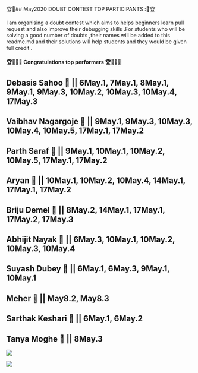 🏆🌟## May2020 DOUBT CONTEST TOP PARTICIPANTS :🌟🏆

I am organising a doubt contest which aims to helps beginners learn pull request and also improve their debugging skills .For students who will be solving a good number of doubts ,their names will be added to this readme.md and their solutions will help students and they would be given full credit .


#### 🏆🤩🔥🔥 Congratulations top performers 🏆🤩🔥🔥

## **Debasis Sahoo** 🥭 || 6May.1, 7May.1, 8May.1, 9May.1, 9May.3, 10May.2, 10May.3, 10May.4, 17May.3
## Vaibhav Nagargoje 🍍 || 9May.1, 9May.3, 10May.3, 10May.4, 10May.5, 17May.1, 17May.2
## Parth Saraf 🍉 || 9May.1, 10May.1, 10May.2, 10May.5, 17May.1, 17May.2
## Aryan 🍊 || 10May.1, 10May.2, 10May.4, 14May.1, 17May.1, 17May.2
## Briju Demel 🍐 || 8May.2, 14May.1, 17May.1, 17May.2, 17May.3
## Abhijit Nayak 🍕 || 6May.3, 10May.1, 10May.2, 10May.3, 10May.4
## Suyash Dubey 🍎 || 6May.1, 6May.3, 9May.1, 10May.1
## Meher 🍓 || May8.2, May8.3
## Sarthak Keshari 🍑 || 6May.1, 6May.2
## Tanya Moghe 🍇 || 8May.3









![](https://github.com/aadhar54/May2020/blob/master/img/gitimage.jpg)

![](https://github.com/aadhar54/May2020/blob/master/image.jpg?raw=true)

